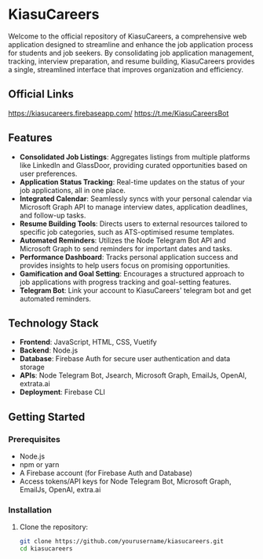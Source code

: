 # KiasuCareers

Welcome to the official repository of KiasuCareers, a comprehensive web application designed to streamline and enhance the job application process for students and job seekers. By consolidating job application management, tracking, interview preparation, and resume building, KiasuCareers provides a single, streamlined interface that improves organization and efficiency.

## Official Links
https://kiasucareers.firebaseapp.com/
https://t.me/KiasuCareersBot

## Features

- **Consolidated Job Listings**: Aggregates listings from multiple platforms like LinkedIn and GlassDoor, providing curated opportunities based on user preferences.
- **Application Status Tracking**: Real-time updates on the status of your job applications, all in one place.
- **Integrated Calendar**: Seamlessly syncs with your personal calendar via Microsoft Graph API to manage interview dates, application deadlines, and follow-up tasks.
- **Resume Building Tools**: Directs users to external resources tailored to specific job categories, such as ATS-optimised resume templates.
- **Automated Reminders**: Utilizes the Node Telegram Bot API and Microsoft Graph to send reminders for important dates and tasks.
- **Performance Dashboard**: Tracks personal application success and provides insights to help users focus on promising opportunities.
- **Gamification and Goal Setting**: Encourages a structured approach to job applications with progress tracking and goal-setting features.
- **Telegram Bot**: Link your account to KiasuCareers' telegram bot and get automated reminders.

## Technology Stack

- **Frontend**: JavaScript, HTML, CSS, Vuetify
- **Backend**: Node.js
- **Database**: Firebase Auth for secure user authentication and data storage
- **APIs**: Node Telegram Bot, Jsearch, Microsoft Graph, EmailJs, OpenAI, extrata.ai
- **Deployment**: Firebase CLI

## Getting Started

### Prerequisites

- Node.js
- npm or yarn
- A Firebase account (for Firebase Auth and Database)
- Access tokens/API keys for Node Telegram Bot, Microsoft Graph, EmailJs, OpenAI, extra.ai

### Installation

1. Clone the repository:
   ```bash
   git clone https://github.com/yourusername/kiasucareers.git
   cd kiasucareers
